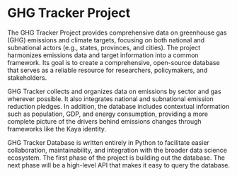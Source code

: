 # GHG Tracker Project

The GHG Tracker Project provides comprehensive data on greenhouse gas (GHG) emissions and climate targets, focusing on both national and subnational actors (e.g., states, provinces, and cities). The project harmonizes emissions data and target information into a common framework. Its goal is to create a comprehensive, open-source database that serves as a reliable resource for researchers, policymakers, and stakeholders.

GHG Tracker collects and organizes data on emissions by sector and gas wherever possible. It also integrates national and subnational emission reduction pledges. In addition, the database includes contextual information such as population, GDP, and energy consumption, providing a more complete picture of the drivers behind emissions changes through frameworks like the Kaya identity.

GHG Tracker Database is written entirely in Python to facilitate easier collaboration, maintainability, and integration with the broader data science ecosystem. The first phase of the project is building out the database. The next phase will be a high-level API that makes it easy to query the database.
